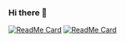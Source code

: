 ### Hi there 👋

[![ReadMe Card](https://github-readme-stats.vercel.app/api/pin/?username=frankeld&repo=fitbuds)](https://github.com/frankeld/fitbuds)
[![ReadMe Card](https://github-readme-stats.vercel.app/api/pin/?username=frankeld&repo=amicus)](https://github.com/frankeld/amicus)



<!--
**frankeld/frankeld** is a ✨ _special_ ✨ repository because its `README.md` (this file) appears on your GitHub profile.

Here are some ideas to get you started:

- 🔭 I’m currently working on ...
- 🌱 I’m currently learning ...
- 👯 I’m looking to collaborate on ...
- 🤔 I’m looking for help with ...
- 💬 Ask me about ...
- 📫 How to reach me: ...
- 😄 Pronouns: ...
- ⚡ Fun fact: ...
-->
